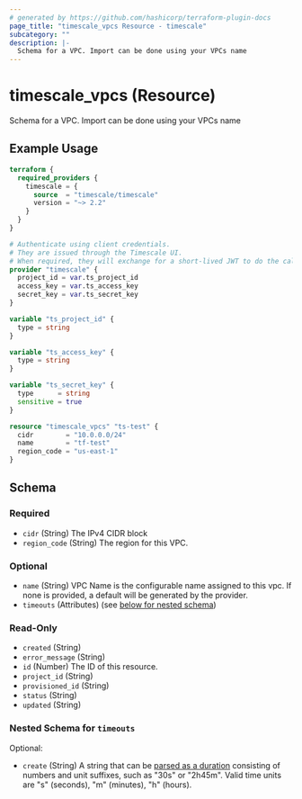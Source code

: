 ```yaml
---
# generated by https://github.com/hashicorp/terraform-plugin-docs
page_title: "timescale_vpcs Resource - timescale"
subcategory: ""
description: |-
  Schema for a VPC. Import can be done using your VPCs name
---
```


# timescale_vpcs (Resource)

Schema for a VPC. Import can be done using your VPCs name

## Example Usage

```terraform
terraform {
  required_providers {
    timescale = {
      source  = "timescale/timescale"
      version = "~> 2.2"
    }
  }
}

# Authenticate using client credentials.
# They are issued through the Timescale UI.
# When required, they will exchange for a short-lived JWT to do the calls.
provider "timescale" {
  project_id = var.ts_project_id
  access_key = var.ts_access_key
  secret_key = var.ts_secret_key
}

variable "ts_project_id" {
  type = string
}

variable "ts_access_key" {
  type = string
}

variable "ts_secret_key" {
  type      = string
  sensitive = true
}

resource "timescale_vpcs" "ts-test" {
  cidr        = "10.0.0.0/24"
  name        = "tf-test"
  region_code = "us-east-1"
}
```

<!-- schema generated by tfplugindocs -->
## Schema

### Required

- `cidr` (String) The IPv4 CIDR block
- `region_code` (String) The region for this VPC.

### Optional

- `name` (String) VPC Name is the configurable name assigned to this vpc. If none is provided, a default will be generated by the provider.
- `timeouts` (Attributes) (see [below for nested schema](#nestedatt--timeouts))

### Read-Only

- `created` (String)
- `error_message` (String)
- `id` (Number) The ID of this resource.
- `project_id` (String)
- `provisioned_id` (String)
- `status` (String)
- `updated` (String)

<a id="nestedatt--timeouts"></a>
### Nested Schema for `timeouts`

Optional:

- `create` (String) A string that can be [parsed as a duration](https://pkg.go.dev/time#ParseDuration) consisting of numbers and unit suffixes, such as "30s" or "2h45m". Valid time units are "s" (seconds), "m" (minutes), "h" (hours).
